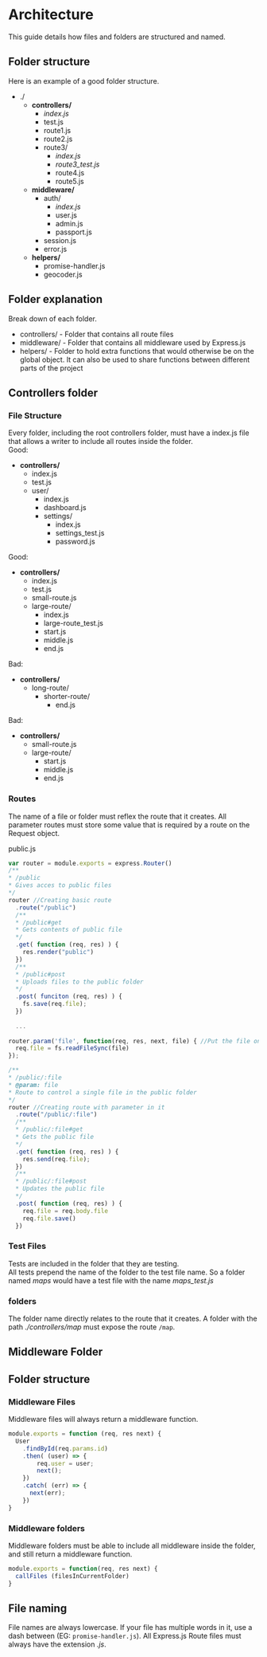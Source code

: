 # Architecture
This guide details how files and folders are structured and named.

## Folder structure
Here is an example of a good folder structure.
- ./
  - **controllers/**
     - _index.js_  
     - test.js
     - route1.js  
     - route2.js  
     - route3/  
       - _index.js_
       - _route3_test.js_
       - route4.js
       - route5.js
  - **middleware/**
    - auth/
      - _index.js_
      - user.js
      - admin.js
      - passport.js
    - session.js
    - error.js
  - **helpers/**  
    - promise-handler.js
    - geocoder.js

## Folder explanation
Break down of each folder.
- controllers/ - Folder that contains all route files
- middleware/ - Folder that contains all middleware used by Express.js
- helpers/ - Folder to hold extra functions that would otherwise be on the global object. It can also be used to share functions between different parts of the project

## Controllers folder

### File Structure
Every folder, including the root controllers folder, must have a index.js file that allows a writer to include all routes inside the folder.  
Good:  
- **controllers/**
  - index.js
  - test.js
  - user/
    - index.js
    - dashboard.js  
    - settings/
      - index.js
      - settings_test.js
      - password.js

Good:
- **controllers/**
  - index.js
  - test.js
  - small-route.js
  - large-route/
    - index.js
    - large-route_test.js
    - start.js
    - middle.js
    - end.js

Bad:
- **controllers/**
  - long-route/
    - shorter-route/
      - end.js

Bad:
- **controllers/**
  - small-route.js
  - large-route/
    - start.js
    - middle.js
    - end.js   

### Routes
The name of a file or folder must reflex the route that it creates.  All parameter routes must store some value that is required by a route on the Request object.

public.js
```Javascript
var router = module.exports = express.Router()
/**
* /public
* Gives acces to public files
*/
router //Creating basic route
  .route("/public")
  /**
  * /public#get
  * Gets contents of public file
  */
  .get( function (req, res) ) {
    res.render("public")
  })
  /**
  * /public#post
  * Uploads files to the public folder
  */
  .post( funciton (req, res) ) { 
    fs.save(req.file);
  })
  
  ...
  
router.param('file', function(req, res, next, file) { //Put the file on the Request object
  req.file = fs.readFileSync(file)
});

/**
* /public/:file
* @param: file
* Route to control a single file in the public folder
*/
router //Creating route with parameter in it
  .route("/public/:file")
  /**
  * /public/:file#get
  * Gets the public file
  */
  .get( function (req, res) ) {
    res.send(req.file);
  })
  /**
  * /public/:file#post
  * Updates the public file
  */
  .post( function (req, res) ) {
    req.file = req.body.file
    req.file.save()
  })
```

### Test Files
Tests are included in the folder that they are testing.  
All tests prepend the name of the folder to the test file name. So a folder named _maps_ would have a test file with the name *maps_test.js*



### folders
The folder name directly relates to the route that it creates.  A folder with the path _./controllers/map_ must expose the route `/map`.

## Middleware Folder

## Folder structure

### Middleware Files
Middleware files will always return a middleware function.

```Javascript
module.exports = function (req, res next) {
  User
    .findById(req.params.id)
    .then( (user) => {
        req.user = user;
        next();  
    })
    .catch( (err) => {
      next(err);
    })
}
```
### Middleware folders
Middleware folders must be able to include all middleware inside the folder, and still return a middleware function.

```Javascript
module.exports = function(req, res next) {
  callFiles (filesInCurrentFolder)
}
```


## File naming
File names are always lowercase. If your file has multiple words in it, use a dash between (EG: `promise-handler.js`).
All Express.js Route files must always have the extension _.js_.  
